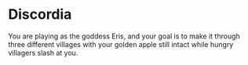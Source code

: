 # Discordia

You are playing as the goddess Eris, and your goal is to make it through three different villages with your golden apple still intact while 
hungry villagers slash at you. 
